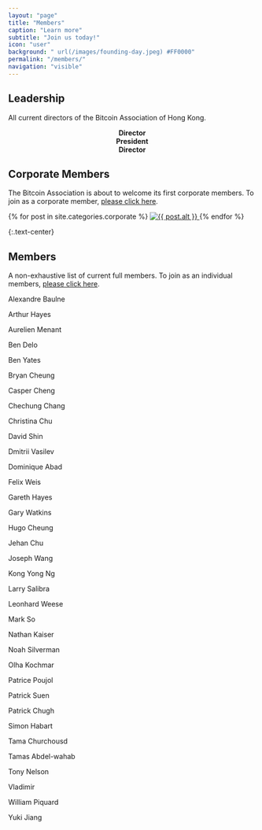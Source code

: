 ```yaml
---
layout: "page"
title: "Members"
caption: "Learn more"
subtitle: "Join us today!"
icon: "user"
background: " url(/images/founding-day.jpeg) #FF0000"
permalink: "/members/"
navigation: "visible"
---
```



## Leadership

All current directors of the Bitcoin Association of Hong Kong.

<div class="leaders">
<div class="col-33 chechung" style="text-align: center;">
<b>Director</b>
<div data-passname="chechung" data-style="embedded" data-height="fixed"></div>
</div>

<div class="col-33 leo" style="text-align: center;">
<b>President</b>
<div data-passname="liongrass" data-style="embedded" data-height="fixed"></div>
</div>

<div class="col-33 dominique" style="text-align: center;">
<b>Director</b>
<div data-passname="francesd" data-style="embedded" data-height="fixed"></div>
</div>
</div>

## Corporate Members

The Bitcoin Association is about to welcome its first corporate members. To join as a corporate member, [please click here](/corporate).

<div>
        <p>
            {% for post in site.categories.corporate %}
                <a href="{{ post.link }}">
                    <img src="/media/corporate/{{ post.thumbnail }}" class="img-responsive img-centered" alt="{{ post.alt }}" title="{{ post.title }}">
                </a>
            {% endfor %}
        </p>
</div>
{:.text-center}

## Members

A non-exhaustive list of current full members. To join as an individual members, [please click here](/join).

Alexandre Baulne

Arthur Hayes

Aurelien Menant

Ben Delo

Ben Yates

Bryan Cheung

Casper Cheng

Chechung Chang

Christina Chu

David Shin

Dmitrii Vasilev

Dominique Abad

Felix Weis

Gareth Hayes

Gary Watkins

Hugo Cheung

Jehan Chu

Joseph Wang

Kong Yong Ng

Larry Salibra

Leonhard Weese

Mark So

Nathan Kaiser

Noah Silverman

Olha Kochmar

Patrice Poujol

Patrick Suen

Patrick Chugh

Simon Habart

Tama Churchousd

Tamas Abdel-wahab

Tony Nelson

Vladimir

William Piquard

Yuki Jiang
